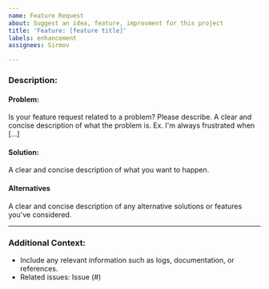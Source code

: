 ```yaml
---
name: Feature Request
about: Suggest an idea, feature, improvment for this project
title: 'Feature: [feature title]'
labels: enhancement
assignees: Sirmov

---
```


### Description:
#### Problem: 
Is your feature request related to a problem? Please describe.
A clear and concise description of what the problem is. Ex. I'm always frustrated when [...]

#### Solution:
A clear and concise description of what you want to happen.

#### Alternatives
A clear and concise description of any alternative solutions or features you've considered.

---

### Additional Context:
- Include any relevant information such as logs, documentation, or references.
- Related issues: Issue (#)
